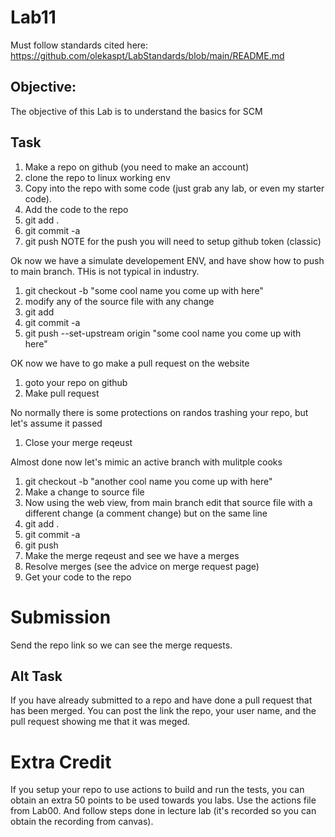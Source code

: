 # Lab11

Must follow standards cited here:
https://github.com/olekaspt/LabStandards/blob/main/README.md

## Objective:
The objective of this Lab is to understand the basics for SCM

## Task
1. Make a repo on github (you need to make an account)
1. clone the repo to linux working env
1. Copy into the repo with some code (just grab any lab, or even my starter code).
1. Add the code to the repo 
  1. git add .
  1. git commit -a
  1. git push
NOTE for the push you will need to setup github token (classic)

Ok now we have a simulate developement ENV, and have show how to push to main branch.  THis is not typical in industry.

1. git checkout -b "some cool name you come up with here"
1. modify any of the source file with any change
1. git add <file you modified>
1. git commit -a
1. git push --set-upstream origin "some cool name you come up with here"
  
OK now we have to go make a pull request on the website
  
1. goto your repo on github
1. Make pull request
  
No normally there is some protections on randos trashing your repo, but let's assume it passed
  
1. Close your merge reqeust
  
Almost done now let's mimic an active branch with mulitple cooks 
  
1. git checkout -b "another  cool name you come up with here"
1. Make a change to source file
1. Now using the web view, from main branch edit that source file with a different change (a comment change) but on the same line
1. git add .
1. git commit -a
1. git push
1. Make the merge reqeust and see we have a merges
1. Resolve merges (see the advice on merge request page)
1. Get your code to the repo
  
# Submission

Send the repo link so we can see the merge requests.

## Alt Task

If you have already submitted to a repo and have done a pull request that has been merged.  You can post the link the repo, your user name, and the pull request showing me that it was meged.

# Extra Credit

If you setup your repo to use actions to build and run the tests, you can obtain an extra 50 points to be used towards you labs.  Use the actions file from Lab00.  And follow steps done in lecture lab (it's recorded so you can obtain the recording from canvas).

